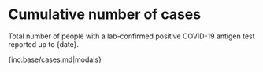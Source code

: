 # Cumulative number of cases 

Total number of people with a lab-confirmed positive COVID-19 antigen test reported up to {date}.

{inc:base/cases.md|modals}